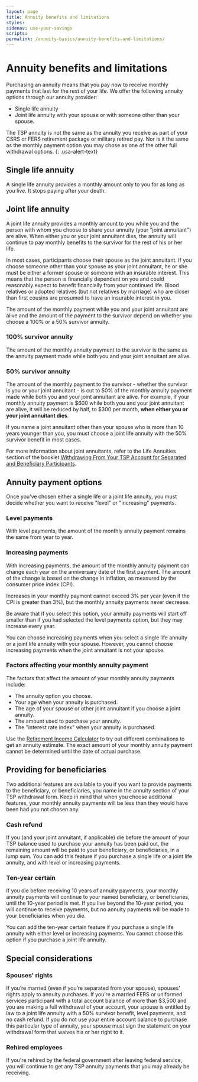 ```yaml
---
layout: page
title: Annuity benefits and limitations
styles:
sidenav: use-your-savings
scripts:
permalink: /annuity-basics/annuity-benefits-and-limitations/
---
```


# Annuity benefits and limitations

Purchasing an annuity means that you pay now to receive monthly payments that last for the rest of your life. We offer the following annuity options through our annuity provider:

- Single life annuity
- Joint life annuity with your spouse or with someone other than your spouse.

<div class="usa-alert usa-alert-info">
<div class="usa-alert-body" markdown="1">
The TSP annuity is not the same as the annuity you receive as part of your CSRS or FERS retirement package or military retired pay. Nor is it the same as the monthly payment option you may chose as one of the other full withdrawal options.
{: .usa-alert-text}
</div>
</div>

## Single life annuity
A single life annuity provides a monthly amount only to you for as long as you live. It stops paying after your death.

## Joint life annuity
A joint life annuity provides a monthly amount to you while you and the person with whom you choose to share your annuity (your "joint annuitant") are alive. When either you or your joint annuitant dies, the annuity will continue to pay monthly benefits to the survivor for the rest of his or her life.

In most cases, participants choose their spouse as the joint annuitant. If you choose someone other than your spouse as your joint annuitant, he or she must be either a former spouse or someone with an insurable interest. This means that the person is financially dependent on you and could reasonably expect to benefit financially from your continued life. Blood relatives or adopted relatives (but not relatives by marriage) who are closer than first cousins are presumed to have an insurable interest in you.

The amount of the monthly payment while you and your joint annuitant are alive and the amount of the payment to the survivor depend on whether you choose a 100% or a 50% survivor annuity.

### 100% survivor annuity
The amount of the monthly annuity payment to the survivor is the same as the annuity payment made while both you and your joint annuitant are alive.

### 50% survivor annuity
The amount of the monthly payment to the survivor - whether the survivor is you or your joint annuitant - is cut to 50% of the monthly annuity payment made while both you and your joint annuitant are alive. For example, if your monthly annuity payment is $600 while both you and your joint annuitant are alive, it will be reduced by half, to $300 per month, **when either you or your joint annuitant dies**.

If you name a joint annuitant other than your spouse who is more than 10 years younger than you, you must choose a joint life annuity with the 50% survivor benefit in most cases.

For more information about joint annuitants, refer to the Life Annuities section of the booklet [Withdrawing From Your TSP Account for Separated and Beneficiary Participants](https://www.tsp.gov/PDF/formspubs/tspbk02.pdf).

## Annuity payment options
Once you’ve chosen either a single life or a joint life annuity, you must decide whether you want to receive "level" or "increasing" payments.

### Level payments
With level payments, the amount of the monthly annuity payment remains the same from year to year.

### Increasing payments
With increasing payments, the amount of the monthly annuity payment can change each year on the anniversary date of the first payment. The amount of the change is based on the change in inflation, as measured by the consumer price index (CPI).

Increases in your monthly payment cannot exceed 3% per year (even if the CPI is greater than 3%), but the monthly annuity payments never decrease.

Be aware that if you select this option, your annuity payments will start off smaller than if you had selected the level payments option, but they may increase every year.

You can choose increasing payments when you select a single life annuity or a joint life annuity with your spouse. However, you cannot choose increasing payments when the joint annuitant is not your spouse.

### Factors affecting your monthly annuity payment

The factors that affect the amount of your monthly annuity payments include:
+ The annuity option you choose.
+ Your age when your annuity is purchased.
+ The age of your spouse or other joint annuitant if you choose a joint annuity.
+ The amount used to purchase your annuity.
+ The "interest rate index" when your annuity is purchased.

Use the [Retirement Income Calculator](#) to try out different combinations to get an annuity estimate.
The exact amount of your monthly annuity payment cannot be determined until the date of actual purchase.

## Providing for beneficiaries
Two additional features are available to you if you want to provide payments to the beneficiary, or beneficiaries, you name in the annuity section of your TSP withdrawal form. Keep in mind that when you choose additional features, your monthly annuity payments will be less than they would have been had you not chosen any.

### Cash refund
If you (and your joint annuitant, if applicable) die before the amount of your TSP balance used to purchase your annuity has been paid out, the remaining amount will be paid to your beneficiary, or beneficiaries, in a lump sum.
You can add this feature if you purchase a single life or a joint life annuity, and with level or increasing payments.

### Ten-year certain
If you die before receiving 10 years of annuity payments, your monthly annuity payments will continue to your named beneficiary, or beneficiaries, until the 10-year period is met. If you live beyond the 10-year period, you will continue to receive payments, but no annuity payments will be made to your beneficiaries when you die.

You can add the ten-year certain feature if you purchase a single life annuity with either level or increasing payments. You cannot choose this option if you purchase a joint life annuity.

## Special considerations

### Spouses' rights
If you’re married (even if you’re separated from your spouse), spouses' rights apply to annuity purchases.
If you’re a married FERS or uniformed services participant with a total account balance of more than $3,500 and you are making a full withdrawal of your account, your spouse is entitled by law to a joint life annuity with a 50% survivor benefit, level payments, and no cash refund. If you do not use your entire account balance to purchase this particular type of annuity, your spouse must sign the statement on your withdrawal form that waives his or her right to it. 

### Rehired employees
If you're rehired by the federal government after leaving federal service, you will continue to get any TSP annuity payments that you may already be receiving.
